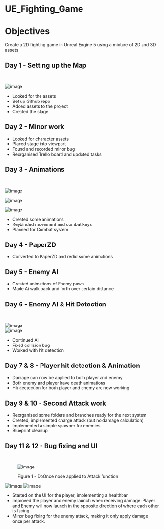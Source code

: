 # UE_Fighting_Game

<h1><strong>Objectives</strong></h1>
<p>Create a 2D fighting game in Unreal Engine 5 using a mixture of 2D and 3D assets</p>

<h2> Day 1 - Setting up the Map </h2><br>

![image](https://github.com/MonoDevXX23/UE_Fighting_Game/assets/141320840/8f8de914-5746-417f-a948-08bec53a3936)
<ul>
  <li>Looked for the assets</li>
  <li>Set up Github repo</li>
  <li>Added assets to the project</li>
  <li>Created the stage</li>
</ul>

<h2>Day 2 - Minor work</h2>
<ul>
  <li>Looked for character assets</li>
  <li>Placed stage into viewport</li>
  <li>Found and recorded minor bug</li>
  <li>Reorganised Trello board and updated tasks</li>
</ul>

<h2>Day 3 - Animations</h2><br>

![image](https://github.com/MonoDevXX23/UE_Fighting_Game/assets/141320840/7a9cc830-dfd3-4d2a-b274-dde859caefd8)<br>

![image](https://github.com/MonoDevXX23/UE_Fighting_Game/assets/141320840/3530776a-af96-489e-8b8e-ab4f1e96bace)<br>

![image](https://github.com/MonoDevXX23/UE_Fighting_Game/assets/141320840/6048c850-3511-4c30-a754-5a95d3b9a592)<br>

<ul>
  <li>Created some animations</li>
  <li>Keybinded movement and combat keys</li>
  <li>Planned for Combat system</li>
</ul>

<h2>Day 4 - PaperZD</h2>
<ul>
  <li>Converted to PaperZD and redid some animations</li>
</ul>

<h2>Day 5 - Enemy AI</h2>
<ul>
  <li>Created animations of Enemy pawn</li>
  <li>Made Ai walk back and forth over certain distance</li>
</ul>

<h2>Day 6 - Enemy AI & Hit Detection</h2><br>

![image](https://github.com/MonoDevXX23/UE_Fighting_Game/assets/141320840/c3a2c6d5-84f1-4059-8bdd-34a459f7ab24)<br>
![image](https://github.com/MonoDevXX23/UE_Fighting_Game/assets/141320840/1bb655f1-283f-4982-b0a1-c2d931036cdb)

<ul>
  <li>Continued AI</li>
  <li>Fixed collision bug</li>
  <li>Worked with hit detection</li>
</ul>

<h2>Day 7 & 8 - Player hit detection & Animation</h2>
<ul>
  <li>Damage can now be applied to both player and enemy</li>
  <li>Both enemy and player have death animations</li>
  <li>Hit dectection for both player and enemy are now working</li>
</ul>

<h2>Day 9 & 10 - Second Attack work </h2>

<ul>
  <li>Reorganised some folders and branches ready for the next system</li>
  <li>Created, implemented charge attack (but no damage calculation)</li>
  <li>Implemented a simple spawner for enemies</li>
  <li>Blueprint cleanup</li>
</ul>

<h2>Day 11 & 12 - Bug fixing and UI</h2><br>

<figure>
  
  ![image](https://github.com/MonoDevXX23/UE_Fighting_Game/assets/141320840/536e50d8-7fbf-4ab4-8c70-f57f6a81ebad)<br>
  <figcaption>Figure 1 - DoOnce node applied to Attack function</figcaption>
</figure>


![image](https://github.com/MonoDevXX23/UE_Fighting_Game/assets/141320840/9f4bbc74-58f9-471d-bb51-ad5b326d474c)
![image](https://github.com/MonoDevXX23/UE_Fighting_Game/assets/141320840/65455a1b-641f-419e-b07a-4c932c1425b3)



<ul>
  <li>Started on the UI for the player, implementing a healthbar</li>
  <li>Improved the player and enemy launch when receiving damage: Player and Enemy will now launch in the opposite direction of where each other is facing.</li>
  <li>Minor bug fixing for the enemy attack, making it only apply damage once per attack.</li>
</ul>


